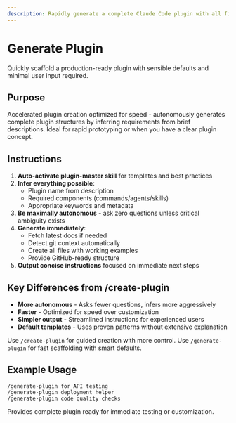 ```yaml
---
description: Rapidly generate a complete Claude Code plugin with all files and structure ready to use
---
```


# Generate Plugin

Quickly scaffold a production-ready plugin with sensible defaults and minimal user input required.

## Purpose

Accelerated plugin creation optimized for speed - autonomously generates complete plugin structures by inferring requirements from brief descriptions. Ideal for rapid prototyping or when you have a clear plugin concept.

## Instructions

1. **Auto-activate plugin-master skill** for templates and best practices
2. **Infer everything possible**:
   - Plugin name from description
   - Required components (commands/agents/skills)
   - Appropriate keywords and metadata
3. **Be maximally autonomous** - ask zero questions unless critical ambiguity exists
4. **Generate immediately**:
   - Fetch latest docs if needed
   - Detect git context automatically
   - Create all files with working examples
   - Provide GitHub-ready structure
5. **Output concise instructions** focused on immediate next steps

## Key Differences from /create-plugin

- **More autonomous** - Asks fewer questions, infers more aggressively
- **Faster** - Optimized for speed over customization
- **Simpler output** - Streamlined instructions for experienced users
- **Default templates** - Uses proven patterns without extensive explanation

Use `/create-plugin` for guided creation with more control.
Use `/generate-plugin` for fast scaffolding with smart defaults.

## Example Usage

```
/generate-plugin for API testing
/generate-plugin deployment helper
/generate-plugin code quality checks
```

Provides complete plugin ready for immediate testing or customization.
